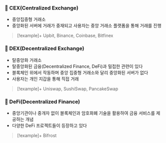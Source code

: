 ### 📌 CEX(Centralized Exchange)
+ 중앙집중형 거래소
+ 중앙화된 서버에 거래가 중재되고 사용자는 중앙 거래소 플랫폼을 통해 거래를 진행

> [!example]+ 
> Upbit, Binance, Coinbase, Bitfinex

### 📌 DEX(Decentralized Exchange)
+ 탈중앙화 거래소
+ 탈중앙화된 금융(Decentralized Finance, DeFi)과 밀접한 관련이 있다
+ 블록체인 위에서 작동하며 중앙 집중형 거래소와 달리 중앙화된 서버가 없다
+ 사용자는 개인 지갑을 통해 직접 거래

> [!example]+ 
> Uniswap, SushiSwap, PancakeSwap
### 📌 DeFi(Decentralized Finance)
+ 중앙기관이나 중개자 없이 블록체인과 암호화폐 기술을 활용하여 금융 서비스를 제공하는 개념
+ 다양한 DeFi 프로젝트들이 등장하고 있다

> [!example]+ 
> Bifrost